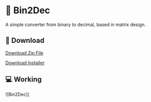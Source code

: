 # 📌 Bin2Dec
A simple converter from binary to decimal, based in matrix design.

## 💾 Download

[Download Zip File](https://www.mediafire.com/file/4q5juyhhclqksie/Bin2Dec.rar/file)

[Download Installer](https://www.mediafire.com/file/d7q12ln0nk70wwu/Bin2Dec_installer.rar/file)

## 💻 Working

![Bin2Dec](


